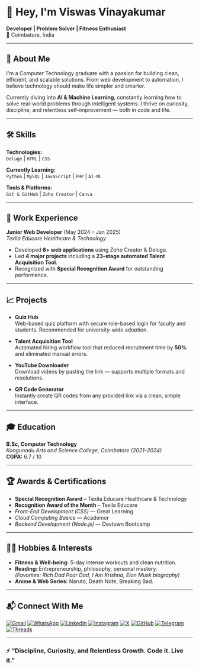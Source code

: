 # 👋 Hey, I'm Viswas Vinayakumar

**Developer | Problem Solver | Fitness Enthusiast**  
📍 Coimbatore, India  

---

## 🚀 About Me  

I'm a Computer Technology graduate with a passion for building clean, efficient, and scalable solutions. From web development to automation, I believe technology should make life simpler and smarter.  

Currently diving into **AI & Machine Learning**, constantly learning how to solve real-world problems through intelligent systems. I thrive on curiosity, discipline, and relentless self-improvement — both in code and life.

---

## 🛠️ Skills  

**Technologies:**  
`Deluge` | `HTML` | `CSS`  

**Currently Learning:**  
`Python` | `MySQL` | `JavaScript` | `PHP` | `AI-ML`  

**Tools & Platforms:**  
`Git & GitHub` | `Zoho Creator` | `Canva`

---

## 💼 Work Experience  

**Junior Web Developer** (May 2024 – Jan 2025)  
*Texila Educare Healthcare & Technology*

- Developed **6+ web applications** using Zoho Creator & Deluge.
- Led **4 major projects** including a **23-stage automated Talent Acquisition Tool**.
- Recognized with **Special Recognition Award** for outstanding performance.

---

## 📈 Projects  

- **Quiz Hub**  
  Web-based quiz platform with secure role-based login for faculty and students. Recommended for university-wide adoption.

- **Talent Acquisition Tool**  
  Automated hiring workflow tool that reduced recruitment time by **50%** and eliminated manual errors.

- **YouTube Downloader**  
  Download videos by pasting the link — supports multiple formats and resolutions.

- **QR Code Generator**  
  Instantly create QR codes from any provided link via a clean, simple interface.

---

## 🎓 Education  

**B.Sc, Computer Technology**  
*Kongunadu Arts and Science College, Coimbatore (2021–2024)*  
**CGPA:** 6.7 / 10  

---

## 🏆 Awards & Certifications  

- **Special Recognition Award** – Texila Educare Healthcare & Technology  
- **Recognition Award of the Month** – Texila Educare  
- *Front-End Development (CSS)* — Great Learning  
- *Cloud Computing Basics* — Academor  
- *Backend Development (Node.js)* — Devtown Bootcamp  

---

## 🧑‍💻 Hobbies & Interests  

- **Fitness & Well-being:** 5-day intense workouts and clean nutrition.
- **Reading:** Entrepreneurship, philosophy, personal mastery.  
  *(Favorites: Rich Dad Poor Dad, I Am Krishna, Elon Musk biography)*
- **Anime & Web Series:** Naruto, Death Note, Breaking Bad.

---

## 📬 Connect With Me  

[![Gmail](https://img.shields.io/badge/-Email-red?style=for-the-badge&logo=gmail&logoColor=white)](mailto:ViswasVinayakumar@gmail.com)
[![WhatsApp](https://img.shields.io/badge/-WhatsApp-25D366?style=for-the-badge&logo=whatsapp&logoColor=white)](https://wa.me/+919344210925)
[![LinkedIn](https://img.shields.io/badge/-LinkedIn-0A66C2?style=for-the-badge&logo=linkedin&logoColor=white)](https://linkedin.com/in/ViswasVinayakumar)
[![Instagram](https://img.shields.io/badge/-Instagram-E4405F?style=for-the-badge&logo=instagram&logoColor=white)](https://www.instagram.com/viswasvinayakumar/)
[![X](https://img.shields.io/badge/-Twitter-1DA1F2?style=for-the-badge&logo=twitter&logoColor=white)](https://x.com/Vichu_learns)
[![GitHub](https://img.shields.io/badge/-GitHub-000000?style=for-the-badge&logo=github&logoColor=white)](https://github.com/Viswas-Vinayakumar)
[![Telegram](https://img.shields.io/badge/-Telegram-26A5E4?style=for-the-badge&logo=telegram&logoColor=white)](https://t.me/Viswas_Vinayakumar)
[![Threads](https://img.shields.io/badge/-Threads-000000?style=for-the-badge&logo=threads&logoColor=white)](https://www.threads.com/@viswasvinayakumar)

---

### ⚡ “Discipline, Curiosity, and Relentless Growth. Code it. Live it.”

